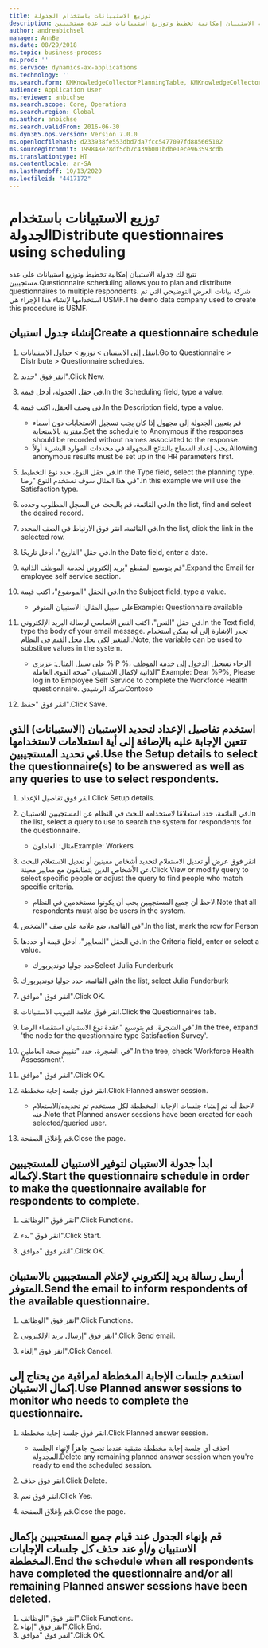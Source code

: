 ```yaml
---
title: توزيع الاستبيانات باستخدام الجدولة
description: تتيح لك جدولة الاستبيان إمكانية تخطيط وتوزيع استبيانات على عدة مستجيبين.
author: andreabichsel
manager: AnnBe
ms.date: 08/29/2018
ms.topic: business-process
ms.prod: ''
ms.service: dynamics-ax-applications
ms.technology: ''
ms.search.form: KMKnowledgeCollectorPlanningTable, KMKnowledgeCollectorPlanningMulti, SysQueryForm, HcmPersonLookup, KMKnowledgeCollectorPlanning, HcmLearningWorkspace
audience: Application User
ms.reviewer: anbichse
ms.search.scope: Core, Operations
ms.search.region: Global
ms.author: anbichse
ms.search.validFrom: 2016-06-30
ms.dyn365.ops.version: Version 7.0.0
ms.openlocfilehash: d233938fe553dbd7da7fcc5477097fd885665102
ms.sourcegitcommit: 199848e78df5cb7c439b001bdbe1ece963593cdb
ms.translationtype: HT
ms.contentlocale: ar-SA
ms.lasthandoff: 10/13/2020
ms.locfileid: "4417172"
---
```

# <a name="distribute-questionnaires-using-scheduling"></a><span data-ttu-id="db0aa-103">توزيع الاستبيانات باستخدام الجدولة</span><span class="sxs-lookup"><span data-stu-id="db0aa-103">Distribute questionnaires using scheduling</span></span>

<span data-ttu-id="db0aa-104">تتيح لك جدولة الاستبيان إمكانية تخطيط وتوزيع استبيانات على عدة مستجيبين.</span><span class="sxs-lookup"><span data-stu-id="db0aa-104">Questionnaire scheduling allows you to plan and distribute questionnaires to multiple respondents.</span></span> <span data-ttu-id="db0aa-105">شركة بيانات العرض التوضيحي التي تم استخدامها لإنشاء هذا الإجراء هي USMF.</span><span class="sxs-lookup"><span data-stu-id="db0aa-105">The demo data company used to create this procedure is USMF.</span></span>

## <a name="create-a-questionnaire-schedule"></a><span data-ttu-id="db0aa-106">إنشاء جدول استبيان</span><span class="sxs-lookup"><span data-stu-id="db0aa-106">Create a questionnaire schedule</span></span>

1. <span data-ttu-id="db0aa-107">انتقل إلى الاستبيان > توزيع > جداول الاستبيانات.</span><span class="sxs-lookup"><span data-stu-id="db0aa-107">Go to Questionnaire > Distribute > Questionnaire schedules.</span></span>

2. <span data-ttu-id="db0aa-108">انقر فوق "جديد".</span><span class="sxs-lookup"><span data-stu-id="db0aa-108">Click New.</span></span>

3. <span data-ttu-id="db0aa-109">في حقل الجدولة، أدخل قيمة.</span><span class="sxs-lookup"><span data-stu-id="db0aa-109">In the Scheduling field, type a value.</span></span>

4. <span data-ttu-id="db0aa-110">في وصف الحقل، اكتب قيمة.</span><span class="sxs-lookup"><span data-stu-id="db0aa-110">In the Description field, type a value.</span></span>
    * <span data-ttu-id="db0aa-111">قم بتعيين الجدولة إلى مجهول إذا كان يجب تسجيل الاستجابات دون أسماء مقترنة بالاستجابة.</span><span class="sxs-lookup"><span data-stu-id="db0aa-111">Set the schedule to Anonymous if the responses should be recorded without names associated to the response.</span></span>  
    * <span data-ttu-id="db0aa-112">يجب إعداد السماح بالنتائج المجهولة‬ في محددات الموارد البشرية أولاً.</span><span class="sxs-lookup"><span data-stu-id="db0aa-112">Allowing anonymous results must be set up in the HR parameters first.</span></span>  

5. <span data-ttu-id="db0aa-113">في حقل النوع، حدد نوع التخطيط.</span><span class="sxs-lookup"><span data-stu-id="db0aa-113">In the Type field, select the planning type.</span></span>  <span data-ttu-id="db0aa-114">في هذا المثال سوف نستخدم النوع "رضا".</span><span class="sxs-lookup"><span data-stu-id="db0aa-114">In this example we will use the Satisfaction type.</span></span>

6. <span data-ttu-id="db0aa-115">في القائمة، قم بالبحث عن السجل المطلوب وحدده.</span><span class="sxs-lookup"><span data-stu-id="db0aa-115">In the list, find and select the desired record.</span></span>

7. <span data-ttu-id="db0aa-116">في القائمة، انقر فوق الارتباط في الصف المحدد.</span><span class="sxs-lookup"><span data-stu-id="db0aa-116">In the list, click the link in the selected row.</span></span>

8. <span data-ttu-id="db0aa-117">في حقل "التاريخ"، أدخل تاريخًا.</span><span class="sxs-lookup"><span data-stu-id="db0aa-117">In the Date field, enter a date.</span></span>

9. <span data-ttu-id="db0aa-118">قم بتوسيع المقطع "بريد إلكتروني لخدمة الموظف الذاتية‬".</span><span class="sxs-lookup"><span data-stu-id="db0aa-118">Expand the Email for employee self service section.</span></span>

10. <span data-ttu-id="db0aa-119">في الحقل "الموضوع"، اكتب قيمة.</span><span class="sxs-lookup"><span data-stu-id="db0aa-119">In the Subject field, type a value.</span></span>

    * <span data-ttu-id="db0aa-120">على سبيل المثال: الاستبيان المتوفر</span><span class="sxs-lookup"><span data-stu-id="db0aa-120">Example: Questionnaire available</span></span>  

11. <span data-ttu-id="db0aa-121">في حقل "النص"، اكتب النص الأساسي لرسالة البريد الإلكتروني.</span><span class="sxs-lookup"><span data-stu-id="db0aa-121">In the Text field, type the body of your email message.</span></span> <span data-ttu-id="db0aa-122">تجدر الإشارة إلى أنه يمكن استخدام المتغير لكي يحل محل القيم في النظام.</span><span class="sxs-lookup"><span data-stu-id="db0aa-122">Note, the variable can be used to substitue values in the system.</span></span>

    * <span data-ttu-id="db0aa-123">على سبيل المثال: عزيزي % P %، الرجاء تسجيل الدخول إلى ‏‫خدمة الموظف الذاتية‬ لإكمال الاستبيان "صحة القوى العاملة".</span><span class="sxs-lookup"><span data-stu-id="db0aa-123">Example: Dear %P%, Please log in to Employee Self Service to complete the Workforce Health questionnaire.</span></span>  <span data-ttu-id="db0aa-124">شركة الرشيدي</span><span class="sxs-lookup"><span data-stu-id="db0aa-124">Contoso</span></span>  

12. <span data-ttu-id="db0aa-125">انقر فوق "حفظ".</span><span class="sxs-lookup"><span data-stu-id="db0aa-125">Click Save.</span></span>

## <a name="use-the-setup-details-to-select-the-questionnaires-to-be-answered-as-well-as-any-queries-to-use-to-select-respondents"></a><span data-ttu-id="db0aa-126">استخدم تفاصيل الإعداد لتحديد الاستبيان (الاستبيانات) الذي تتعين الإجابة عليه بالإضافة إلى أية استعلامات لاستخدامها في تحديد المستجيبين.</span><span class="sxs-lookup"><span data-stu-id="db0aa-126">Use the Setup details to select the questionnaire(s) to be answered as well as any queries to use to select respondents.</span></span>

1. <span data-ttu-id="db0aa-127">انقر فوق تفاصيل الإعداد.</span><span class="sxs-lookup"><span data-stu-id="db0aa-127">Click Setup details.</span></span>

2. <span data-ttu-id="db0aa-128">في القائمة، حدد استعلامًا لاستخدامه للبحث في النظام عن المستجيبين للاستبيان.</span><span class="sxs-lookup"><span data-stu-id="db0aa-128">In the list, select a query to use to search the system for respondents for the questionnaire.</span></span>

    * <span data-ttu-id="db0aa-129">مثال: العاملون‬</span><span class="sxs-lookup"><span data-stu-id="db0aa-129">Example: Workers</span></span>  

3. <span data-ttu-id="db0aa-130">انقر فوق عرض أو تعديل الاستعلام لتحديد أشخاص معينين أو تعديل الاستعلام للبحث عن الأشخاص الذين يتطابقون مع معايير معينة.</span><span class="sxs-lookup"><span data-stu-id="db0aa-130">Click View or modify query to select specific people or adjust the query to find people who match specific criteria.</span></span>

    * <span data-ttu-id="db0aa-131">لاحظ أن جميع المستجيبين يجب أن يكونوا مستخدمين في النظام.</span><span class="sxs-lookup"><span data-stu-id="db0aa-131">Note that all respondents must also be users in the system.</span></span>  

4. <span data-ttu-id="db0aa-132">في القائمة، ضع علامة على صف "الشخص".</span><span class="sxs-lookup"><span data-stu-id="db0aa-132">In the list, mark the row for Person</span></span>

5. <span data-ttu-id="db0aa-133">في الحقل "المعايير‬"، أدخل قيمة أو حددها.</span><span class="sxs-lookup"><span data-stu-id="db0aa-133">In the Criteria field, enter or select a value.</span></span>

    * <span data-ttu-id="db0aa-134">حدد جوليا فونديربورك</span><span class="sxs-lookup"><span data-stu-id="db0aa-134">Select Julia Funderburk</span></span>  

6. <span data-ttu-id="db0aa-135">في القائمة، حدد جوليا فونديربورك‬</span><span class="sxs-lookup"><span data-stu-id="db0aa-135">In the list, select Julia Funderburk</span></span>

7. <span data-ttu-id="db0aa-136">انقر فوق "موافق".</span><span class="sxs-lookup"><span data-stu-id="db0aa-136">Click OK.</span></span>

8. <span data-ttu-id="db0aa-137">انقر فوق علامة التبويب الاستبيانات.</span><span class="sxs-lookup"><span data-stu-id="db0aa-137">Click the Questionnaires tab.</span></span>

9. <span data-ttu-id="db0aa-138">في الشجرة، قم بتوسيع "عقدة نوع الاستبيان استقصاء‬ الرضا".</span><span class="sxs-lookup"><span data-stu-id="db0aa-138">In the tree, expand 'the node for the questionnaire type Satisfaction Survey'.</span></span>

10. <span data-ttu-id="db0aa-139">في الشجرة، حدد "تقييم صحة العاملين".</span><span class="sxs-lookup"><span data-stu-id="db0aa-139">In the tree, check 'Workforce Health Assessment'.</span></span>

11. <span data-ttu-id="db0aa-140">انقر فوق "موافق".</span><span class="sxs-lookup"><span data-stu-id="db0aa-140">Click OK.</span></span>

12. <span data-ttu-id="db0aa-141">انقر فوق جلسة إجابة مخططة.</span><span class="sxs-lookup"><span data-stu-id="db0aa-141">Click Planned answer session.</span></span>

    * <span data-ttu-id="db0aa-142">لاحظ أنه تم إنشاء جلسات الإجابة المخططة لكل مستخدم تم تحديده/الاستعلام عنه.</span><span class="sxs-lookup"><span data-stu-id="db0aa-142">Note that Planned answer sessions have been created for each selected/queried user.</span></span>  

13. <span data-ttu-id="db0aa-143">قم بإغلاق الصفحة.</span><span class="sxs-lookup"><span data-stu-id="db0aa-143">Close the page.</span></span>

## <a name="start-the-questionnaire-schedule-in-order-to-make-the-questionnaire-available-for-respondents-to-complete"></a><span data-ttu-id="db0aa-144">ابدأ جدولة الاستبيان لتوفير الاستبيان للمستجيبين لإكماله.</span><span class="sxs-lookup"><span data-stu-id="db0aa-144">Start the questionnaire schedule in order to make the questionnaire available for respondents to complete.</span></span>

1. <span data-ttu-id="db0aa-145">انقر فوق "الوظائف".</span><span class="sxs-lookup"><span data-stu-id="db0aa-145">Click Functions.</span></span>

2. <span data-ttu-id="db0aa-146">انقر فوق "بدء".</span><span class="sxs-lookup"><span data-stu-id="db0aa-146">Click Start.</span></span>

3. <span data-ttu-id="db0aa-147">انقر فوق "موافق".</span><span class="sxs-lookup"><span data-stu-id="db0aa-147">Click OK.</span></span>

## <a name="send-the-email-to-inform-respondents-of-the-available-questionnaire"></a><span data-ttu-id="db0aa-148">أرسل رسالة بريد إلكتروني لإعلام المستجيبين بالاستبيان المتوفر.</span><span class="sxs-lookup"><span data-stu-id="db0aa-148">Send the email to inform respondents of the available questionnaire.</span></span>

1. <span data-ttu-id="db0aa-149">انقر فوق "الوظائف".</span><span class="sxs-lookup"><span data-stu-id="db0aa-149">Click Functions.</span></span>

2. <span data-ttu-id="db0aa-150">انقر فوق "إرسال بريد الإلكتروني".</span><span class="sxs-lookup"><span data-stu-id="db0aa-150">Click Send email.</span></span>

3. <span data-ttu-id="db0aa-151">انقر فوق "إلغاء".</span><span class="sxs-lookup"><span data-stu-id="db0aa-151">Click Cancel.</span></span>

## <a name="use-planned-answer-sessions-to-monitor-who-needs-to-complete-the-questionnaire"></a><span data-ttu-id="db0aa-152">استخدم جلسات الإجابة المخططة لمراقبة من يحتاج إلى إكمال الاستبيان.</span><span class="sxs-lookup"><span data-stu-id="db0aa-152">Use Planned answer sessions to monitor who needs to complete the questionnaire.</span></span>

1. <span data-ttu-id="db0aa-153">انقر فوق جلسة إجابة مخططة.</span><span class="sxs-lookup"><span data-stu-id="db0aa-153">Click Planned answer session.</span></span>

    * <span data-ttu-id="db0aa-154">احذف أي جلسة إجابة مخططة متبقية عندما تصبح جاهزاً لإنهاء الجلسة المجدولة.</span><span class="sxs-lookup"><span data-stu-id="db0aa-154">Delete any remaining planned answer session when you're ready to end the scheduled session.</span></span>  

2. <span data-ttu-id="db0aa-155">انقر فوق حذف.</span><span class="sxs-lookup"><span data-stu-id="db0aa-155">Click Delete.</span></span>

3. <span data-ttu-id="db0aa-156">انقر فوق نعم.</span><span class="sxs-lookup"><span data-stu-id="db0aa-156">Click Yes.</span></span>

4. <span data-ttu-id="db0aa-157">قم بإغلاق الصفحة.</span><span class="sxs-lookup"><span data-stu-id="db0aa-157">Close the page.</span></span>

## <a name="end-the-schedule-when-all-respondents-have-completed-the-questionnaire-andor-all-remaining-planned-answer-sessions-have-been-deleted"></a><span data-ttu-id="db0aa-158">قم بإنهاء الجدول عند قيام جميع المستجيبين بإكمال الاستبيان و/أو عند حذف كل جلسات الإجابات المخططة.</span><span class="sxs-lookup"><span data-stu-id="db0aa-158">End the schedule when all respondents have completed the questionnaire and/or all remaining Planned answer sessions have been deleted.</span></span>

1. <span data-ttu-id="db0aa-159">انقر فوق "الوظائف".</span><span class="sxs-lookup"><span data-stu-id="db0aa-159">Click Functions.</span></span>
2. <span data-ttu-id="db0aa-160">انقر فوق "إنهاء".</span><span class="sxs-lookup"><span data-stu-id="db0aa-160">Click End.</span></span>
3. <span data-ttu-id="db0aa-161">انقر فوق "موافق".</span><span class="sxs-lookup"><span data-stu-id="db0aa-161">Click OK.</span></span>

